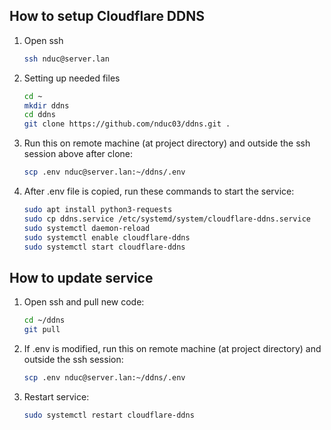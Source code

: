 ## How to setup Cloudflare DDNS
1. Open ssh
    ```sh
    ssh nduc@server.lan
    ```

2. Setting up needed files
    ```sh
    cd ~
    mkdir ddns
    cd ddns
    git clone https://github.com/nduc03/ddns.git .
    ```

3. Run this on remote machine (at project directory) and outside the ssh session above after clone:
    ```sh
    scp .env nduc@server.lan:~/ddns/.env
    ```

4. After .env file is copied, run these commands to start the service:
    ```sh
    sudo apt install python3-requests
    sudo cp ddns.service /etc/systemd/system/cloudflare-ddns.service
    sudo systemctl daemon-reload
    sudo systemctl enable cloudflare-ddns
    sudo systemctl start cloudflare-ddns
    ```

## How to update service
1. Open ssh and pull new code:
    ```sh
    cd ~/ddns
    git pull
    ```
2. If .env is modified, run this on  remote machine (at project directory) and outside the ssh session:
    ```sh
    scp .env nduc@server.lan:~/ddns/.env
    ```
3. Restart service:
    ```sh
    sudo systemctl restart cloudflare-ddns
    ```
